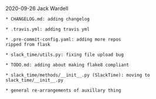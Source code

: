 2020-09-26  Jack Wardell

    * CHANGELOG.md: adding changelog

    * .travis.yml: adding travis yml

    * .pre-commit-config.yaml: adding more repos
    ripped from flask

    * slack_time/utils.py: fixing file upload bug

    * TODO.md: adding about making flake8 compliant

    * slack_time/methods/__init__.py (SlackTime): moving to slack_time/__init__.py

    * general re-arrangements of auxillary thing

